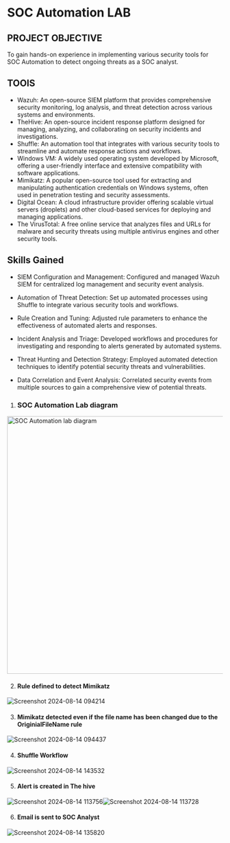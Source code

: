 # SOC Automation LAB


## PROJECT OBJECTIVE

To gain hands-on experience in implementing various security tools for SOC Automation to detect ongoing threats as a SOC analyst. 


## TOOlS

- Wazuh: An open-source SIEM platform that provides comprehensive security monitoring, log analysis, and threat detection across various systems and environments.
- TheHive: An open-source incident response platform designed for managing, analyzing, and collaborating on security incidents and investigations.
- Shuffle: An automation tool that integrates with various security tools to streamline and automate response actions and workflows.
- Windows VM: A widely used operating system developed by Microsoft, offering a user-friendly interface and extensive compatibility with software applications.
- Mimikatz: A popular open-source tool used for extracting and manipulating authentication credentials on Windows systems, often used in penetration testing and security assessments.
- Digital Ocean: A cloud infrastructure provider offering scalable virtual servers (droplets) and other cloud-based services for deploying and managing applications.
- The VirusTotal: A free online service that analyzes files and URLs for malware and security threats using multiple antivirus engines and other security tools.

## Skills Gained

- SIEM Configuration and Management: Configured and managed Wazuh SIEM for centralized log management and security event analysis.

- Automation of Threat Detection: Set up automated processes using Shuffle to integrate various security tools and workflows.

- Rule Creation and Tuning: Adjusted rule parameters to enhance the effectiveness of automated alerts and responses.

- Incident Analysis and Triage: Developed workflows and procedures for investigating and responding to alerts generated by automated systems.

- Threat Hunting and Detection Strategy: Employed automated detection techniques to identify potential security threats and vulnerabilities.

- Data Correlation and Event Analysis: Correlated security events from multiple sources to gain a comprehensive view of potential threats.




1. ### SOC Automation Lab diagram


<img width="600" alt="SOC Automation lab diagram" src="https://github.com/user-attachments/assets/b9290be3-8f81-4321-b794-3ba75d5fb658">


2. #### Rule defined to detect Mimikatz 


![Screenshot 2024-08-14 094214](https://github.com/user-attachments/assets/2b997627-5d65-4905-8f94-8205ae46ecab)


3. #### Mimikatz detected even if the file name has been changed due to the OriginialFileName rule


![Screenshot 2024-08-14 094437](https://github.com/user-attachments/assets/f336f35a-f50b-46dc-9075-4cce26cc623e)


4. #### Shuffle Workflow


![Screenshot 2024-08-14 143532](https://github.com/user-attachments/assets/99b60bbf-aa9d-43ad-b168-c06bfde05709)


5. #### Alert is created in The hive



![Screenshot 2024-08-14 113756](https://github.com/user-attachments/assets/4b579c63-9cf4-4dbf-a0ef-4a3b294b9b11)![Screenshot 2024-08-14 113728](https://github.com/user-attachments/assets/3c701b7e-b978-4918-9d5a-cbc054bad189)


6. #### Email is sent to SOC Analyst


![Screenshot 2024-08-14 135820](https://github.com/user-attachments/assets/ed04b02d-2c9b-45f5-9032-766195843413)



